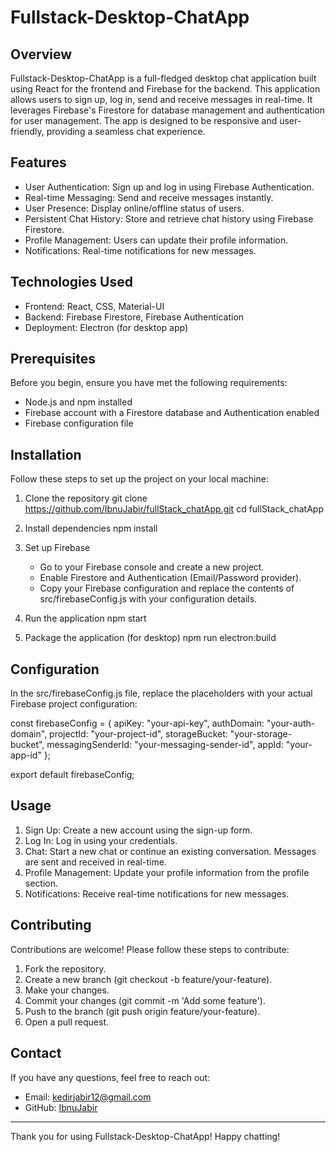 # Fullstack-Desktop-ChatApp

## Overview

Fullstack-Desktop-ChatApp is a full-fledged desktop chat application built using React for the frontend and Firebase for the backend. This application allows users to sign up, log in, send and receive messages in real-time. It leverages Firebase's Firestore for database management and authentication for user management. The app is designed to be responsive and user-friendly, providing a seamless chat experience.

## Features

- User Authentication: Sign up and log in using Firebase Authentication.
- Real-time Messaging: Send and receive messages instantly.
- User Presence: Display online/offline status of users.
- Persistent Chat History: Store and retrieve chat history using Firebase Firestore.
- Profile Management: Users can update their profile information.
- Notifications: Real-time notifications for new messages.

## Technologies Used

- Frontend: React, CSS, Material-UI
- Backend: Firebase Firestore, Firebase Authentication
- Deployment: Electron (for desktop app)

## Prerequisites

Before you begin, ensure you have met the following requirements:

- Node.js and npm installed
- Firebase account with a Firestore database and Authentication enabled
- Firebase configuration file

## Installation

Follow these steps to set up the project on your local machine:

1. Clone the repository
      git clone https://github.com/IbnuJabir/fullStack_chatApp.git
   cd fullStack_chatApp
   

2. Install dependencies
      npm install
   

3. Set up Firebase
   - Go to your Firebase console and create a new project.
   - Enable Firestore and Authentication (Email/Password provider).
   - Copy your Firebase configuration and replace the contents of src/firebaseConfig.js with your configuration details.

4. Run the application
      npm start
   

5. Package the application (for desktop)
      npm run electron:build
   

## Configuration

In the src/firebaseConfig.js file, replace the placeholders with your actual Firebase project configuration:

const firebaseConfig = {
  apiKey: "your-api-key",
  authDomain: "your-auth-domain",
  projectId: "your-project-id",
  storageBucket: "your-storage-bucket",
  messagingSenderId: "your-messaging-sender-id",
  appId: "your-app-id"
};

export default firebaseConfig;

## Usage

1. Sign Up: Create a new account using the sign-up form.
2. Log In: Log in using your credentials.
3. Chat: Start a new chat or continue an existing conversation. Messages are sent and received in real-time.
4. Profile Management: Update your profile information from the profile section.
5. Notifications: Receive real-time notifications for new messages.

## Contributing

Contributions are welcome! Please follow these steps to contribute:

1. Fork the repository.
2. Create a new branch (git checkout -b feature/your-feature).
3. Make your changes.
4. Commit your changes (git commit -m 'Add some feature').
5. Push to the branch (git push origin feature/your-feature).
6. Open a pull request.

## Contact

If you have any questions, feel free to reach out:

- Email: kedirjabir12@gmail.com
- GitHub: [IbnuJabir](https://github.com/IbnuJabir)

---

Thank you for using Fullstack-Desktop-ChatApp! Happy chatting!
